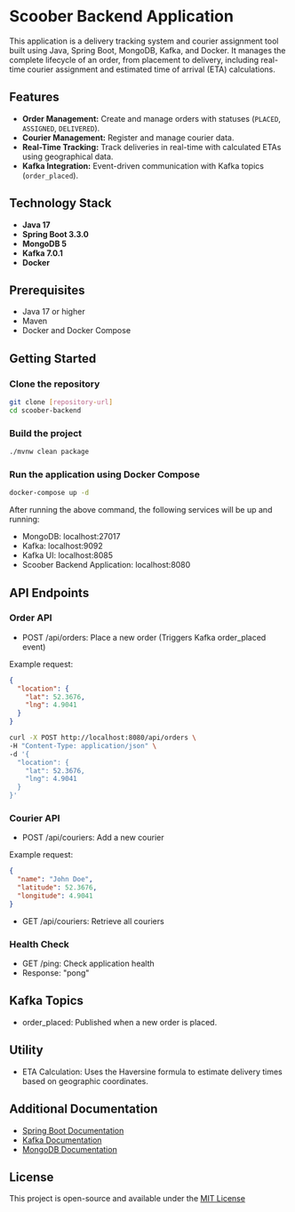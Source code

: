 # Scoober Backend Application

This application is a delivery tracking system and courier assignment tool built using Java, Spring Boot, MongoDB, Kafka, and Docker. It manages the complete lifecycle of an order, from placement to delivery, including real-time courier assignment and estimated time of arrival (ETA) calculations.

## Features
- **Order Management:** Create and manage orders with statuses (`PLACED`, `ASSIGNED`, `DELIVERED`).
- **Courier Management:** Register and manage courier data.
- **Real-Time Tracking:** Track deliveries in real-time with calculated ETAs using geographical data.
- **Kafka Integration:** Event-driven communication with Kafka topics (`order_placed`).

## Technology Stack
- **Java 17**
- **Spring Boot 3.3.0**
- **MongoDB 5**
- **Kafka 7.0.1**
- **Docker**

## Prerequisites
- Java 17 or higher
- Maven
- Docker and Docker Compose

## Getting Started

### Clone the repository

```bash
git clone [repository-url]
cd scoober-backend
```
### Build the project

```bash
./mvnw clean package
```

### Run the application using Docker Compose

```bash
docker-compose up -d
```

After running the above command, the following services will be up and running:

- MongoDB: localhost:27017
- Kafka: localhost:9092
- Kafka UI: localhost:8085
- Scoober Backend Application: localhost:8080

## API Endpoints

### Order API

- POST /api/orders: Place a new order
(Triggers Kafka order_placed event)

Example request:
```json
{
  "location": {
    "lat": 52.3676,
    "lng": 4.9041
  }
}
```

```bash
curl -X POST http://localhost:8080/api/orders \       
-H "Content-Type: application/json" \
-d '{
  "location": {
    "lat": 52.3676,
    "lng": 4.9041
  }
}'
```

### Courier API
- POST /api/couriers: Add a new courier

Example request:
```json
{
  "name": "John Doe",
  "latitude": 52.3676,
  "longitude": 4.9041
}
```

- GET /api/couriers: Retrieve all couriers

### Health Check

- GET /ping: Check application health
- Response: "pong"

## Kafka Topics

- order_placed: Published when a new order is placed.

## Utility
- ETA Calculation: Uses the Haversine formula to estimate delivery times based on geographic coordinates.

## Additional Documentation
- [Spring Boot Documentation](https://docs.spring.io/spring-boot/)
- [Kafka Documentation](https://kafka.apache.org/documentation/)
- [MongoDB Documentation](https://www.mongodb.com/docs/)

## License

This project is open-source and available under the [MIT License](https://opensource.org/license/mit)

